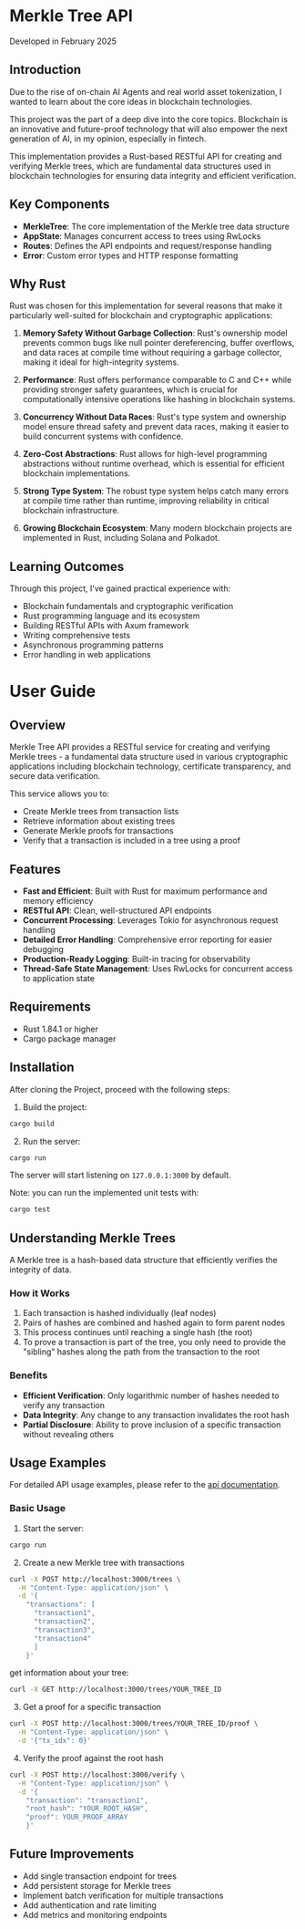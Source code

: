 # Merkle Tree API
Developed in February 2025

## Introduction

Due to the rise of on-chain AI Agents and real world asset tokenization,
I wanted to learn about the core ideas in blockchain technologies.

This project was the part of a deep dive into the core topics.
Blockchain is an innovative and future-proof technology that will
also empower the next generation of AI, in my opinion, especially in fintech.

This implementation provides a Rust-based RESTful API for creating and 
verifying Merkle trees, which are fundamental data structures used in blockchain technologies for ensuring data integrity and efficient verification.

## Key Components

- **MerkleTree**: The core implementation of the Merkle tree data structure
- **AppState**: Manages concurrent access to trees using RwLocks
- **Routes**: Defines the API endpoints and request/response handling
- **Error**: Custom error types and HTTP response formatting

## Why Rust

Rust was chosen for this implementation for several reasons that make it particularly well-suited for blockchain and cryptographic applications:

1. **Memory Safety Without Garbage Collection**: Rust's ownership model prevents common bugs like null pointer dereferencing, buffer overflows, and data races at compile time without requiring a garbage collector, making it ideal for high-integrity systems.

2. **Performance**: Rust offers performance comparable to C and C++ while providing stronger safety guarantees, which is crucial for computationally intensive operations like hashing in blockchain systems.

3. **Concurrency Without Data Races**: Rust's type system and ownership model ensure thread safety and prevent data races, making it easier to build concurrent systems with confidence.

4. **Zero-Cost Abstractions**: Rust allows for high-level programming abstractions without runtime overhead, which is essential for efficient blockchain implementations.

5. **Strong Type System**: The robust type system helps catch many errors at compile time rather than runtime, improving reliability in critical blockchain infrastructure.

6. **Growing Blockchain Ecosystem**: Many modern blockchain projects are implemented in Rust, including Solana and Polkadot.

## Learning Outcomes

Through this project, I've gained practical experience with:
- Blockchain fundamentals and cryptographic verification
- Rust programming language and its ecosystem
- Building RESTful APIs with Axum framework
- Writing comprehensive tests
- Asynchronous programming patterns
- Error handling in web applications

# User Guide

## Overview

Merkle Tree API provides a RESTful service for creating and verifying Merkle trees - a fundamental data structure used in various cryptographic applications including blockchain technology, certificate transparency, and secure data verification.

This service allows you to:
- Create Merkle trees from transaction lists
- Retrieve information about existing trees
- Generate Merkle proofs for transactions
- Verify that a transaction is included in a tree using a proof

## Features

- **Fast and Efficient**: Built with Rust for maximum performance and memory efficiency
- **RESTful API**: Clean, well-structured API endpoints
- **Concurrent Processing**: Leverages Tokio for asynchronous request handling
- **Detailed Error Handling**: Comprehensive error reporting for easier debugging
- **Production-Ready Logging**: Built-in tracing for observability
- **Thread-Safe State Management**: Uses RwLocks for concurrent access to application state

## Requirements

- Rust 1.84.1 or higher
- Cargo package manager

## Installation

After cloning the Project, proceed with the following steps:

1. Build the project:
  ```bash
  cargo build
  ```

2. Run the server:
  ```bash
  cargo run
  ```

The server will start listening on `127.0.0.1:3000` by default.

Note: you can run the implemented unit tests with:
  ```bash
  cargo test
  ```

## Understanding Merkle Trees

A Merkle tree is a hash-based data structure that efficiently verifies the integrity of data. 

### How it Works

1. Each transaction is hashed individually (leaf nodes)
2. Pairs of hashes are combined and hashed again to form parent nodes
3. This process continues until reaching a single hash (the root)
4. To prove a transaction is part of the tree, you only need to provide the "sibling" 
hashes along the path from the transaction to the root

### Benefits

- **Efficient Verification**: Only logarithmic number of hashes needed to verify any transaction
- **Data Integrity**: Any change to any transaction invalidates the root hash
- **Partial Disclosure**: Ability to prove inclusion of a specific transaction without revealing others

## Usage Examples

For detailed API usage examples, please refer to the [api documentation](api-documentation.md).

### Basic Usage

1. Start the server:

  ```bash
  cargo run
  ```

2. Create a new Merkle tree with transactions

  ```bash
  curl -X POST http://localhost:3000/trees \
    -H "Content-Type: application/json" \
    -d '{
      "transactions": [
        "transaction1",
        "transaction2",
        "transaction3",
        "transaction4"
        ] 
      }'
  ``` 

  get information about your tree:

  ```bash
  curl -X GET http://localhost:3000/trees/YOUR_TREE_ID
  ```    

3. Get a proof for a specific transaction

  ```bash
  curl -X POST http://localhost:3000/trees/YOUR_TREE_ID/proof \
    -H "Content-Type: application/json" \
    -d '{"tx_idx": 0}'
  ```
4. Verify the proof against the root hash

  ```bash
  curl -X POST http://localhost:3000/verify \
    -H "Content-Type: application/json" \
    -d '{
      "transaction": "transaction1",
      "root_hash": "YOUR_ROOT_HASH",
      "proof": YOUR_PROOF_ARRAY
      }'
  ```

## Future Improvements

- Add single transaction endpoint for trees
- Add persistent storage for Merkle trees
- Implement batch verification for multiple transactions
- Add authentication and rate limiting
- Add metrics and monitoring endpoints